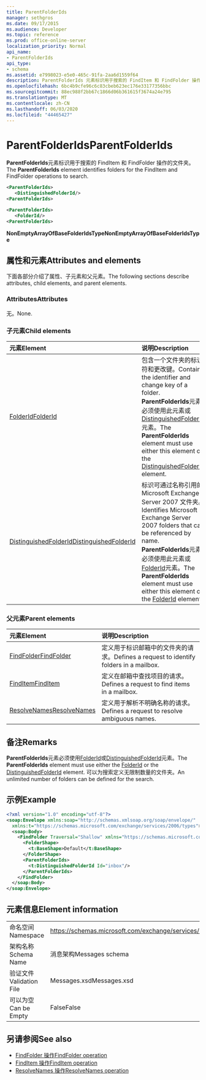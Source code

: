 ```yaml
---
title: ParentFolderIds
manager: sethgros
ms.date: 09/17/2015
ms.audience: Developer
ms.topic: reference
ms.prod: office-online-server
localization_priority: Normal
api_name:
- ParentFolderIds
api_type:
- schema
ms.assetid: e7998023-e5e0-465c-91fa-2aa6d1559f64
description: ParentFolderIds 元素标识用于搜索的 FindItem 和 FindFolder 操作的文件夹。
ms.openlocfilehash: 6bc4b9cfe96c6c83cbeb623ec176e33177356bbc
ms.sourcegitcommit: 88ec988f2bb67c1866d06b361615f3674a24e795
ms.translationtype: MT
ms.contentlocale: zh-CN
ms.lasthandoff: 06/03/2020
ms.locfileid: "44465427"
---
```

# <a name="parentfolderids"></a><span data-ttu-id="838e0-103">ParentFolderIds</span><span class="sxs-lookup"><span data-stu-id="838e0-103">ParentFolderIds</span></span>

<span data-ttu-id="838e0-104">**ParentFolderIds**元素标识用于搜索的 FindItem 和 FindFolder 操作的文件夹。</span><span class="sxs-lookup"><span data-stu-id="838e0-104">The **ParentFolderIds** element identifies folders for the FindItem and FindFolder operations to search.</span></span> 
  
```xml
<ParentFolderIds>
   <DistinguishedFolderId/>
<ParentFolderIds>
```

```xml
<ParentFolderIds>
   <FolderId/> 
<ParentFolderIds>
```

<span data-ttu-id="838e0-105">**NonEmptyArrayOfBaseFolderIdsType**</span><span class="sxs-lookup"><span data-stu-id="838e0-105">**NonEmptyArrayOfBaseFolderIdsType**</span></span>

## <a name="attributes-and-elements"></a><span data-ttu-id="838e0-106">属性和元素</span><span class="sxs-lookup"><span data-stu-id="838e0-106">Attributes and elements</span></span>

<span data-ttu-id="838e0-107">下面各部分介绍了属性、子元素和父元素。</span><span class="sxs-lookup"><span data-stu-id="838e0-107">The following sections describe attributes, child elements, and parent elements.</span></span>
  
### <a name="attributes"></a><span data-ttu-id="838e0-108">Attributes</span><span class="sxs-lookup"><span data-stu-id="838e0-108">Attributes</span></span>

<span data-ttu-id="838e0-109">无。</span><span class="sxs-lookup"><span data-stu-id="838e0-109">None.</span></span>
  
### <a name="child-elements"></a><span data-ttu-id="838e0-110">子元素</span><span class="sxs-lookup"><span data-stu-id="838e0-110">Child elements</span></span>

|<span data-ttu-id="838e0-111">**元素**</span><span class="sxs-lookup"><span data-stu-id="838e0-111">**Element**</span></span>|<span data-ttu-id="838e0-112">**说明**</span><span class="sxs-lookup"><span data-stu-id="838e0-112">**Description**</span></span>|
|:-----|:-----|
|[<span data-ttu-id="838e0-113">FolderId</span><span class="sxs-lookup"><span data-stu-id="838e0-113">FolderId</span></span>](folderid.md) <br/> |<span data-ttu-id="838e0-114">包含一个文件夹的标识符和更改键。</span><span class="sxs-lookup"><span data-stu-id="838e0-114">Contains the identifier and change key of a folder.</span></span> <span data-ttu-id="838e0-115">**ParentFolderIds**元素必须使用此元素或[DistinguishedFolderId](distinguishedfolderid.md)元素。</span><span class="sxs-lookup"><span data-stu-id="838e0-115">The **ParentFolderIds** element must use either this element or the [DistinguishedFolderId](distinguishedfolderid.md) element.</span></span>  <br/> |
|[<span data-ttu-id="838e0-116">DistinguishedFolderId</span><span class="sxs-lookup"><span data-stu-id="838e0-116">DistinguishedFolderId</span></span>](distinguishedfolderid.md) <br/> |<span data-ttu-id="838e0-117">标识可通过名称引用的 Microsoft Exchange Server 2007 文件夹。</span><span class="sxs-lookup"><span data-stu-id="838e0-117">Identifies Microsoft Exchange Server 2007 folders that can be referenced by name.</span></span> <span data-ttu-id="838e0-118">**ParentFolderIds**元素必须使用此元素或[FolderId](folderid.md)元素。</span><span class="sxs-lookup"><span data-stu-id="838e0-118">The **ParentFolderIds** element must use either this element or the [FolderId](folderid.md) element.</span></span>  <br/> |
   
### <a name="parent-elements"></a><span data-ttu-id="838e0-119">父元素</span><span class="sxs-lookup"><span data-stu-id="838e0-119">Parent elements</span></span>

|<span data-ttu-id="838e0-120">**元素**</span><span class="sxs-lookup"><span data-stu-id="838e0-120">**Element**</span></span>|<span data-ttu-id="838e0-121">**说明**</span><span class="sxs-lookup"><span data-stu-id="838e0-121">**Description**</span></span>|
|:-----|:-----|
|[<span data-ttu-id="838e0-122">FindFolder</span><span class="sxs-lookup"><span data-stu-id="838e0-122">FindFolder</span></span>](findfolder.md) <br/> |<span data-ttu-id="838e0-123">定义用于标识邮箱中的文件夹的请求。</span><span class="sxs-lookup"><span data-stu-id="838e0-123">Defines a request to identify folders in a mailbox.</span></span>  <br/> |
|[<span data-ttu-id="838e0-124">FindItem</span><span class="sxs-lookup"><span data-stu-id="838e0-124">FindItem</span></span>](finditem.md) <br/> |<span data-ttu-id="838e0-125">定义在邮箱中查找项目的请求。</span><span class="sxs-lookup"><span data-stu-id="838e0-125">Defines a request to find items in a mailbox.</span></span>  <br/> |
|[<span data-ttu-id="838e0-126">ResolveNames</span><span class="sxs-lookup"><span data-stu-id="838e0-126">ResolveNames</span></span>](resolvenames.md) <br/> |<span data-ttu-id="838e0-127">定义用于解析不明确名称的请求。</span><span class="sxs-lookup"><span data-stu-id="838e0-127">Defines a request to resolve ambiguous names.</span></span>  <br/> |
   
## <a name="remarks"></a><span data-ttu-id="838e0-128">备注</span><span class="sxs-lookup"><span data-stu-id="838e0-128">Remarks</span></span>

<span data-ttu-id="838e0-129">**ParentFolderIds**元素必须使用[FolderId](folderid.md)或[DistinguishedFolderId](distinguishedfolderid.md)元素。</span><span class="sxs-lookup"><span data-stu-id="838e0-129">The **ParentFolderIds** element must use either the [FolderId](folderid.md) or the [DistinguishedFolderId](distinguishedfolderid.md) element.</span></span> <span data-ttu-id="838e0-130">可以为搜索定义无限制数量的文件夹。</span><span class="sxs-lookup"><span data-stu-id="838e0-130">An unlimited number of folders can be defined for the search.</span></span> 
  
## <a name="example"></a><span data-ttu-id="838e0-131">示例</span><span class="sxs-lookup"><span data-stu-id="838e0-131">Example</span></span>

```XML
<?xml version="1.0" encoding="utf-8"?>
<soap:Envelope xmlns:soap="http://schemas.xmlsoap.org/soap/envelope/"
  xmlns:t="https://schemas.microsoft.com/exchange/services/2006/types">
  <soap:Body>
    <FindFolder Traversal="Shallow" xmlns="https://schemas.microsoft.com/exchange/services/2006/messages">
      <FolderShape>
        <t:BaseShape>Default</t:BaseShape>
      </FolderShape>
      <ParentFolderIds>
        <t:DistinguishedFolderId Id="inbox"/>
      </ParentFolderIds>
    </FindFolder>
  </soap:Body>
</soap:Envelope>
```

## <a name="element-information"></a><span data-ttu-id="838e0-132">元素信息</span><span class="sxs-lookup"><span data-stu-id="838e0-132">Element information</span></span>

|||
|:-----|:-----|
|<span data-ttu-id="838e0-133">命名空间</span><span class="sxs-lookup"><span data-stu-id="838e0-133">Namespace</span></span>  <br/> |https://schemas.microsoft.com/exchange/services/2006/messages  <br/> |
|<span data-ttu-id="838e0-134">架构名称</span><span class="sxs-lookup"><span data-stu-id="838e0-134">Schema Name</span></span>  <br/> |<span data-ttu-id="838e0-135">消息架构</span><span class="sxs-lookup"><span data-stu-id="838e0-135">Messages schema</span></span>  <br/> |
|<span data-ttu-id="838e0-136">验证文件</span><span class="sxs-lookup"><span data-stu-id="838e0-136">Validation File</span></span>  <br/> |<span data-ttu-id="838e0-137">Messages.xsd</span><span class="sxs-lookup"><span data-stu-id="838e0-137">Messages.xsd</span></span>  <br/> |
|<span data-ttu-id="838e0-138">可以为空</span><span class="sxs-lookup"><span data-stu-id="838e0-138">Can be Empty</span></span>  <br/> |<span data-ttu-id="838e0-139">False</span><span class="sxs-lookup"><span data-stu-id="838e0-139">False</span></span>  <br/> |
   
## <a name="see-also"></a><span data-ttu-id="838e0-140">另请参阅</span><span class="sxs-lookup"><span data-stu-id="838e0-140">See also</span></span>

- [<span data-ttu-id="838e0-141">FindFolder 操作</span><span class="sxs-lookup"><span data-stu-id="838e0-141">FindFolder operation</span></span>](findfolder-operation.md)  
- [<span data-ttu-id="838e0-142">FindItem 操作</span><span class="sxs-lookup"><span data-stu-id="838e0-142">FindItem operation</span></span>](finditem-operation.md) 
- [<span data-ttu-id="838e0-143">ResolveNames 操作</span><span class="sxs-lookup"><span data-stu-id="838e0-143">ResolveNames operation</span></span>](resolvenames-operation.md)

